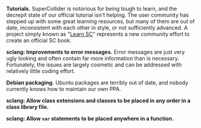 **Tutorials.** SuperCollider is notorious for being tough to learn, and the decrepit state of our official tutorial isn't helping. The user community has stepped up with some great learning resources, but many of them are out of date, inconsistent with each other in style, or not sufficiently advanced. A project simply known as "[Learn SC](https://github.com/supercollider/learn)" represents a new community effort to create an official SC book.

**sclang: Improvements to error messages.** Error messages are just very ugly looking and often contain far more information than is necessary. Fortunately, the issues are largely cosmetic and can be addressed with relatively little coding effort.

**Debian packaging.** Ubuntu packages are terribly out of date, and nobody currently knows how to maintain our own PPA.

**sclang: Allow class extensions and classes to be placed in any order in a class library file.**

**sclang: Allow `var` statements to be placed anywhere in a function.**